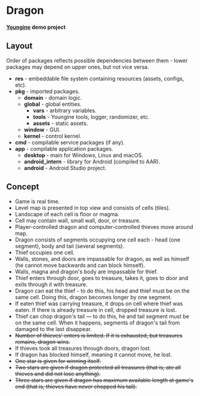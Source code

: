 # Dragon

**[Youngine](https://github.com/a1emax/youngine) demo project**

## Layout

Order of packages reflects possible dependencies between them - lower packages may depend on upper ones,
but not vice versa.

* **res** - embeddable file system containing resources (assets, configs, etc).
* **pkg** - imported packages.
  * **domain** - domain logic.
  * **global** - global entities.
    * **vars** - arbitrary variables.
    * **tools** - Youngine tools, logger, randomizer, etc.
    * **assets** - static assets.
  * **window** - GUI.
  * **kernel** - control kernel.
* **cmd** - compilable service packages (if any).
* **app** - compilable application packages.
  * **desktop** - main for Windows, Linux and macOS.
  * **android_intern** - library for Android (compiled to AAR).
  * **android** - Android Studio project.

## Concept

* Game is real time.
* Level map is presented in top view and consists of cells (tiles).
* Landscape of each cell is floor or magma.
* Cell may contain wall, small wall, door, or treasure.
* Player-controlled dragon and computer-controlled thieves move around map.
* Dragon consists of segments occupying one cell each - head (one segment), body and tail (several segments).
* Thief occupies one cell.
* Walls, stones, and doors are impassable for dragon, as well as himself (he cannot move backwards and can block himself).
* Walls, magna and dragon's body are impassable for thief.
* Thief enters through door, goes to treasure, takes it, goes to door and exits through it with treasure.
* Dragon can eat the thief - to do this, his head and thief must be on the same cell. Doing this, dragon becomes longer by one segment.
* If eaten thief was carrying treasure, it drops on cell where thief was eaten. If there is already treasure in cell, dropped treasure is lost.
* Thief can chop dragon's tail — to do this, he and tail segment must be on the same cell. When it happens, segments of dragon's tail from damaged to the last disappear.
* ~~Number of thieves' enters is limited. If it is exhausted, but treasures remains, dragon wins.~~
* If thieves took all treasures through doors, dragon lost.
* If dragon has blocked himself, meaning it cannot move, he lost.
* ~~One star is given for winning itself.~~
* ~~Two stars are given if dragon protected all treasures (that is, ate all thieves and did not lose anything).~~
* ~~Three stars are given if dragon has maximum available length at game's end (that is, thieves have never chopped his tail).~~
